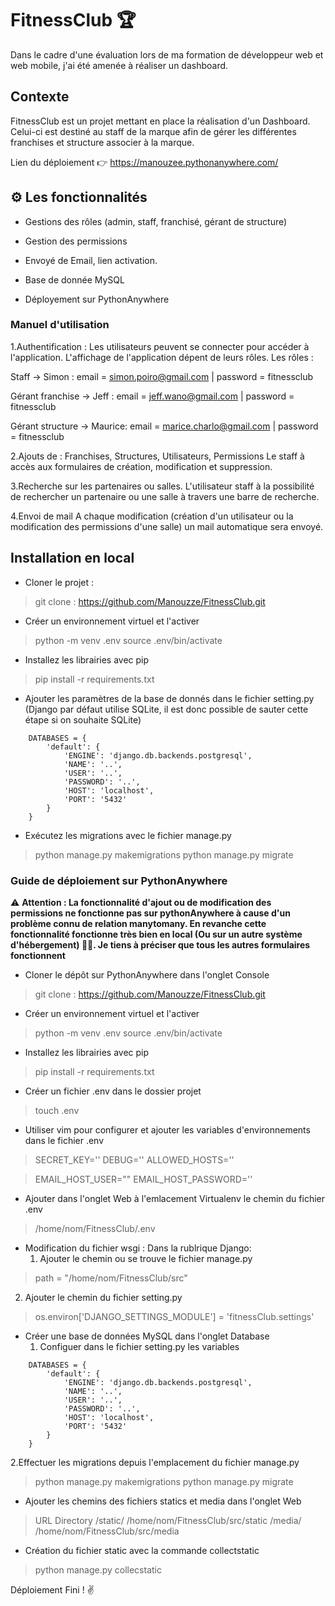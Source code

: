 # FitnessClub 🏆

Dans le cadre d'une évaluation lors de ma formation de développeur web et web mobile, j'ai été amenée à réaliser un dashboard.

## Contexte

FitnessClub est un projet mettant en place la réalisation d'un Dashboard. 
Celui-ci est destiné au staff de la marque afin de gérer les différentes franchises et structure associer à la marque.

Lien du déploiement 👉 https://manouzee.pythonanywhere.com/

## ⚙️ Les fonctionnalités
- Gestions des rôles (admin, staff, franchisé, gérant de structure)
- Gestion des permissions
- Envoyé de Email, lien activation.

- Base de donnée MySQL 
- Déployement sur PythonAnywhere


### Manuel d'utilisation
1.Authentification :
Les utilisateurs peuvent se connecter pour accéder à l'application. L'affichage de l'application dépent de leurs rôles. 
  Les rôles :

  Staff -> Simon : email = simon.poiro@gmail.com | password = fitnessclub

  Gérant franchise -> Jeff : email =  jeff.wano@gmail.com  | password = fitnessclub

  Gérant structure -> Maurice: email = marice.charlo@gmail.com | password = fitnessclub

2.Ajouts de : Franchises, Structures, Utilisateurs, Permissions
Le staff à accès aux formulaires de création, modification et suppression.

3.Recherche sur les partenaires ou salles.
L'utilisateur staff à la possibilité de rechercher un partenaire ou une salle à travers une barre de recherche.

4.Envoi de mail
A chaque modification (création d'un utilisateur ou la modification des permissions d'une salle) un mail automatique sera envoyé.

## Installation en local

- Cloner le projet :

> git clone  : https://github.com/Manouzze/FitnessClub.git

- Créer un environnement virtuel et l'activer 

> python -m venv .env
> source .env/bin/activate

- Installez les librairies avec pip

> pip install -r requirements.txt

- Ajouter les paramètres de la base de donnés dans le fichier setting.py 
(Django par défaut utilise SQLite, il est donc possible de sauter cette étape si on souhaite SQLite)

```
    DATABASES = {
        'default': {
            'ENGINE': 'django.db.backends.postgresql',
            'NAME': '..', 
            'USER': '..',      
            'PASSWORD': '..',
            'HOST': 'localhost',
            'PORT': '5432'
        }
    }
```

- Exécutez les migrations avec le fichier manage.py 

> python manage.py makemigrations
> python manage.py migrate


### Guide de déploiement sur PythonAnywhere

⚠️ **Attention : La fonctionnalité d'ajout ou de modification des permissions ne fonctionne pas sur pythonAnywhere à cause d'un problème connu de relation manytomany. En revanche cette fonctionnalité fonctionne très bien en local (Ou sur un autre système d'hébergement) 🤦‍♀️. Je tiens à préciser que tous les autres formulaires fonctionnent**

- Cloner le dépôt sur PythonAnywhere dans l'onglet Console

> git clone  : https://github.com/Manouzze/FitnessClub.git

- Créer un environnement virtuel et l'activer 

> python -m venv .env
> source .env/bin/activate

- Installez les librairies avec pip

> pip install -r requirements.txt

- Créer un fichier .env dans le dossier projet

> touch .env

- Utiliser vim pour configurer et ajouter les variables d'environnements dans le fichier .env

> SECRET_KEY=''
> DEBUG=''
> ALLOWED_HOSTS=''

> EMAIL_HOST_USER=""
> EMAIL_HOST_PASSWORD=''

- Ajouter dans l'onglet Web à l'emlacement Virtualenv le chemin du fichier .env

> /home/nom/FitnessClub/.env

- Modification du fichier wsgi : Dans la rublrique Django: 
  1. Ajouter le chemin ou se trouve le fichier manage.py
> path = "/home/nom/FitnessClub/src"
  2. Ajouter le chemin du fichier setting.py
> os.environ['DJANGO_SETTINGS_MODULE'] = 'fitnessClub.settings'

- Créer une base de données MySQL dans l'onglet Database
  1. Configuer dans le fichier setting.py les variables
  
```
    DATABASES = {
        'default': {
            'ENGINE': 'django.db.backends.postgresql',
            'NAME': '..', 
            'USER': '..',      
            'PASSWORD': '..',
            'HOST': 'localhost',
            'PORT': '5432'
        }
    }
```

  2.Effectuer les migrations depuis l'emplacement du fichier manage.py
  > python manage.py makemigrations
  > python manage.py migrate

- Ajouter les chemins des fichiers statics et media dans l'onglet Web 
> URL           Directory
> /static/	/home/nom/FitnessClub/src/static
> /media/	/home/nom/FitnessClub/src/media

- Création du fichier static avec la commande collectstatic
> python manage.py collecstatic

Déploiement Fini ! ✌️
